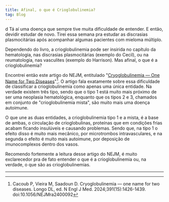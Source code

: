 ```yaml
---
title: Afinal, o que é Crioglobulinemia?
tag: Blog
---
```

d
Tá aí uma doença que sempre tive muita dificuldade de entender. E então, devidir estudar de novo. Tirei essa semana pra estudar as discrasias plasmocitárias após acompanhar algumas pacientes com mieloma múltiplo.

Dependendo do livro, a crioglobulinemia pode ser insirida no capítulo da hematologia, nas discrasias plasmocitárias (exemplo do Cecil), ou na reumatologia, nas vasculites (exemplo do Harrison). Mas afinal, o que é a crioglobulinemia?

Encontrei então este artigo do NEJM, entitulado "[Cryoglobulinemia — One Name for Two Diseases](https://www.nejm.org/doi/abs/10.1056/NEJMra2400092)"[^NEJM]. O artigo fala exatamente sobre essa dificuldade de classificar a crioglobulinemia como apenas uma única entidade. Na verdade existem três tipo, sendo que o tipo 1 está muito mais próximo de ser uma neoplasia hematológica, enquanto que os tipos 2 e 3, chamados em conjunto de "crioglobulinemia mista", são muito mais uma doença autoimune.

O que une as duas entidades, a crioglobulinemia tipo 1 e a mista, é a base de ambas, o circulação de crioglobulinas, proteínas que em condições frias acabam ficando insulúveis e causando problemas. Sendo que, na tipo 1 o efeito disso é muito mais mecânico, por microtrombos intravasculares, e na segunda o efeito é muito mais autoimune, por deposição de imunocomplexos dentro dos vasos.

Recomendo fortemente a leitura desse artigo do NEJM, é muito exclarecedor pra de fato entender o que é a crioglobulinemia ou, na verdade, o que são as crioglobulinemias.

---

[^NEJM]: Cacoub P, Vieira M, Saadoun D. Cryoglobulinemia — one name for two diseases. Longo DL, ed. N Engl J Med. 2024;391(15):1426-1439. doi:10.1056/NEJMra2400092